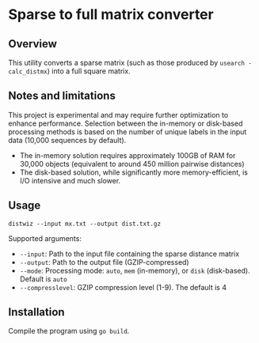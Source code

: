 # Sparse to full matrix converter

## Overview

This utility converts a sparse matrix 
(such as those produced by `usearch -calc_distmx`) 
into a full square matrix.

## Notes and limitations

This project is experimental and may require further optimization to enhance performance.
Selection between the in-memory or disk-based processing methods 
is based on the number of unique labels in the input data (10,000 sequences by default).  

- The in-memory solution requires approximately 100GB of RAM for 30,000 objects (equivalent to around 450 million pairwise distances)  
- The disk-based solution, while significantly more memory-efficient, is I/O intensive and much slower.  

## Usage

```shell
distwiz --input mx.txt --output dist.txt.gz
```

Supported arguments:  
- `--input`: Path to the input file containing the sparse distance matrix  
- `--output`: Path to the output file (GZIP-compressed)  
- `--mode`: Processing mode: `auto`, `mem` (in-memory), or `disk` (disk-based). Default is `auto`  
- `--compresslevel`: GZIP compression level (1-9). The default is 4  

## Installation

Compile the program using `go build`.
